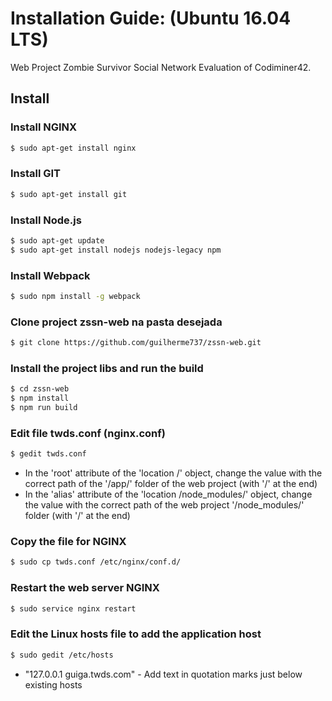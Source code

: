 # Installation Guide: (Ubuntu 16.04 LTS)

Web Project Zombie Survivor Social Network Evaluation of Codiminer42.


## Install

### Install NGINX

```sh
$ sudo apt-get install nginx
```

### Install GIT

```sh
$ sudo apt-get install git
```

### Install Node.js

```sh
$ sudo apt-get update
$ sudo apt-get install nodejs nodejs-legacy npm
```

### Install Webpack

```sh
$ sudo npm install -g webpack
```

### Clone project zssn-web na pasta desejada

```sh
$ git clone https://github.com/guilherme737/zssn-web.git
```

### Install the project libs and run the build

```sh
$ cd zssn-web
$ npm install
$ npm run build
```

### Edit file twds.conf (nginx.conf)

```sh
$ gedit twds.conf
```
* In the 'root' attribute of the 'location /' object, change the value with the correct path of the '/app/' folder of the web project (with '/' at the end)
* In the 'alias' attribute of the 'location /node_modules/' object, change the value with the correct path of the web project '/node_modules/' folder (with '/' at the end)

### Copy the file for NGINX

```sh
$ sudo cp twds.conf /etc/nginx/conf.d/
```

### Restart the web server NGINX

```sh
$ sudo service nginx restart
```

### Edit the Linux hosts file to add the application host

```sh
$ sudo gedit /etc/hosts
```
* "127.0.0.1	guiga.twds.com" - Add text in quotation marks just below existing hosts

